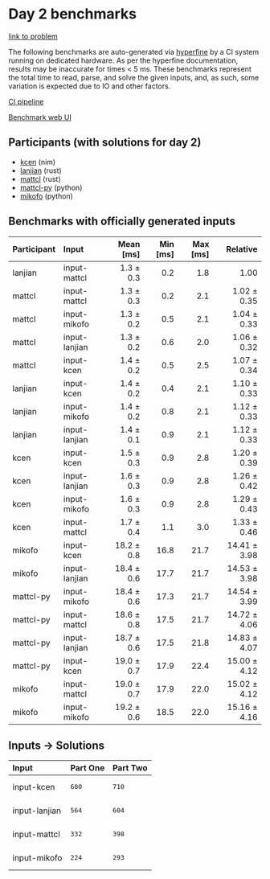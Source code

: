 # Day 2 benchmarks

[link to problem](https://adventofcode.com/2024/day/2)

The following benchmarks are auto-generated via
[hyperfine](https://github.com/sharkdp/hyperfine) by a CI system running on
dedicated hardware. As per the hyperfine documentation, results may be
inaccurate for times < 5 ms. These benchmarks represent the total time to read,
parse, and solve the given inputs, and, as such, some variation is expected due
to IO and other factors.

[CI pipeline](http://ci.papercode.net:8080/teams/main/pipelines/aoc2024)

[Benchmark web UI](https://aoc.ancalagon.black)


## Participants (with solutions for day 2)

- [kcen](https://github.com/kcen/aoc2024) (nim)
- [lanjian](https://github.com/lanjian/aoc-2024) (rust)
- [mattcl](https://github.com/mattcl/aoc2024) (rust)
- [mattcl-py](https://github.com/mattcl/aoc2024-py) (python)
- [mikofo](https://github.com/mikofo/aoc2024) (python)


## Benchmarks with officially generated inputs

| Participant | Input | Mean [ms] | Min [ms] | Max [ms] | Relative |
|:---|:---|---:|---:|---:|---:|
| lanjian | input-mattcl | 1.3 ± 0.3 | 0.2 | 1.8 | 1.00 |
| mattcl | input-mattcl | 1.3 ± 0.3 | 0.2 | 2.1 | 1.02 ± 0.35 |
| mattcl | input-mikofo | 1.3 ± 0.2 | 0.5 | 2.1 | 1.04 ± 0.33 |
| mattcl | input-lanjian | 1.3 ± 0.2 | 0.6 | 2.0 | 1.06 ± 0.32 |
| mattcl | input-kcen | 1.4 ± 0.2 | 0.5 | 2.5 | 1.07 ± 0.34 |
| lanjian | input-kcen | 1.4 ± 0.2 | 0.4 | 2.1 | 1.10 ± 0.33 |
| lanjian | input-mikofo | 1.4 ± 0.2 | 0.8 | 2.1 | 1.12 ± 0.33 |
| lanjian | input-lanjian | 1.4 ± 0.1 | 0.9 | 2.1 | 1.12 ± 0.33 |
| kcen | input-kcen | 1.5 ± 0.3 | 0.9 | 2.8 | 1.20 ± 0.39 |
| kcen | input-lanjian | 1.6 ± 0.3 | 0.9 | 2.8 | 1.26 ± 0.42 |
| kcen | input-mikofo | 1.6 ± 0.3 | 0.9 | 2.8 | 1.29 ± 0.43 |
| kcen | input-mattcl | 1.7 ± 0.4 | 1.1 | 3.0 | 1.33 ± 0.46 |
| mikofo | input-kcen | 18.2 ± 0.8 | 16.8 | 21.7 | 14.41 ± 3.98 |
| mikofo | input-lanjian | 18.4 ± 0.6 | 17.7 | 21.7 | 14.53 ± 3.98 |
| mattcl-py | input-mikofo | 18.4 ± 0.6 | 17.3 | 21.7 | 14.54 ± 3.99 |
| mattcl-py | input-mattcl | 18.6 ± 0.8 | 17.5 | 21.7 | 14.72 ± 4.06 |
| mattcl-py | input-lanjian | 18.7 ± 0.6 | 17.5 | 21.8 | 14.83 ± 4.07 |
| mattcl-py | input-kcen | 19.0 ± 0.7 | 17.9 | 22.4 | 15.00 ± 4.12 |
| mikofo | input-mattcl | 19.0 ± 0.7 | 17.9 | 22.0 | 15.02 ± 4.12 |
| mikofo | input-mikofo | 19.2 ± 0.6 | 18.5 | 22.0 | 15.16 ± 4.16 |


## Inputs -> Solutions

| Input | Part One | Part Two |
|:---|:---|:---|
|input-kcen|<pre>680</pre>|<pre>710</pre>|
|input-lanjian|<pre>564</pre>|<pre>604</pre>|
|input-mattcl|<pre>332</pre>|<pre>398</pre>|
|input-mikofo|<pre>224</pre>|<pre>293</pre>|